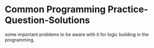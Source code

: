 # Common Programming Practice-Question-Solutions
some important problems to be aware with it for logic building in the programming.

